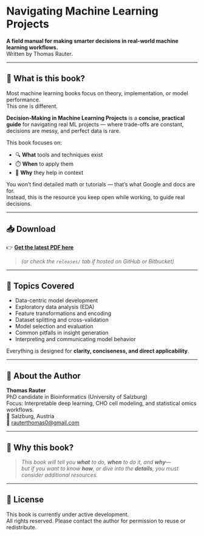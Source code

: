 # Navigating Machine Learning Projects

**A field manual for making smarter decisions in real-world machine learning workflows.**  
Written by Thomas Rauter.

---

## 📘 What is this book?

Most machine learning books focus on theory, implementation, or model performance.  
This one is different.

**Decision-Making in Machine Learning Projects** is a **concise, practical guide** for navigating real ML projects — where trade-offs are constant, decisions are messy, and perfect data is rare.

This book focuses on:
- 🔍 **What** tools and techniques exist
- ⏱️ **When** to apply them
- 🧠 **Why** they help in context

You won’t find detailed math or tutorials — that’s what Google and docs are for.  
Instead, this is the resource you keep open while working, to guide real decisions.

---

## 📥 Download

👉 **[Get the latest PDF here](https://your_download_link.com)**

> *(or check the `releases/` tab if hosted on GitHub or Bitbucket)*

---

## 🧭 Topics Covered

- Data-centric model development  
- Exploratory data analysis (EDA)  
- Feature transformations and encoding  
- Dataset splitting and cross-validation  
- Model selection and evaluation  
- Common pitfalls in insight generation  
- Interpreting and communicating model behavior

Everything is designed for **clarity, conciseness, and direct applicability**.

---

## 👤 About the Author

**Thomas Rauter**  
PhD candidate in Bioinformatics (University of Salzburg)  
Focus: Interpretable deep learning, CHO cell modeling, and statistical omics workflows.  
📍 Salzburg, Austria  
📧 rauterthomas0@gmail.com

---

## 📌 Why this book?

> *This book will tell you **what** to do, **when** to do it, and **why**—  
> but if you want to know **how**, or dive into the **details**, you must consider additional resources.*

---

## 📄 License

This book is currently under active development.  
All rights reserved. Please contact the author for permission to reuse or redistribute.
